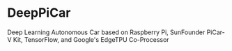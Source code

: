 # DeepPiCar
Deep Learning Autonomous Car based on Raspberry Pi, SunFounder PiCar-V Kit, TensorFlow, and Google's EdgeTPU Co-Processor
